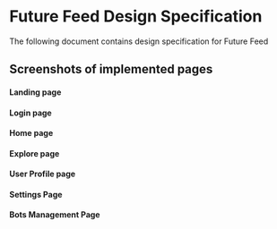 # Future Feed Design Specification

The following document contains design specification for Future Feed

## Screenshots of implemented pages
#### Landing page

#### Login page

#### Home page

#### Explore page

#### User Profile page

#### Settings Page

#### Bots Management Page
